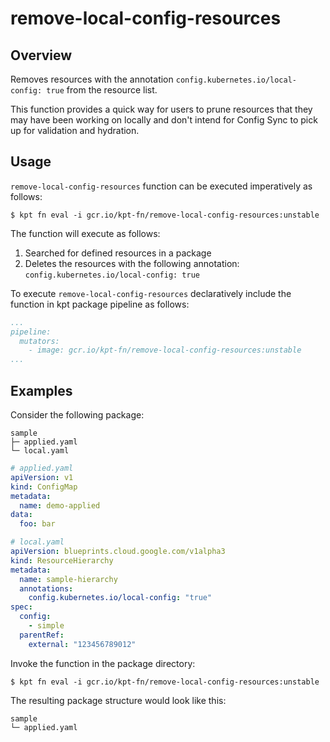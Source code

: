 # remove-local-config-resources

## Overview

<!--mdtogo:Short-->

Removes resources with the annotation `config.kubernetes.io/local-config: true` from the resource list.

<!--mdtogo-->

This function provides a quick way for users to prune resources that they may have been working on locally
and don't intend for Config Sync to pick up for validation and hydration.

<!--mdtogo:Long-->

## Usage

`remove-local-config-resources` function can be executed imperatively as follows:

```shell
$ kpt fn eval -i gcr.io/kpt-fn/remove-local-config-resources:unstable
```

The function will execute as follows:

1. Searched for defined resources in a package
2. Deletes the resources with the following annotation:
   `config.kubernetes.io/local-config: true`

To execute `remove-local-config-resources` declaratively include the function in kpt package pipeline as follows:
```yaml
...
pipeline:
  mutators:
    - image: gcr.io/kpt-fn/remove-local-config-resources:unstable
...
```

<!--mdtogo-->

## Examples

<!--mdtogo:Examples-->

Consider the following package:

```
sample
├─ applied.yaml
└─ local.yaml
```

```yaml
# applied.yaml
apiVersion: v1
kind: ConfigMap
metadata:
  name: demo-applied
data:
  foo: bar
```

```yaml
# local.yaml
apiVersion: blueprints.cloud.google.com/v1alpha3
kind: ResourceHierarchy
metadata:
  name: sample-hierarchy
  annotations:
    config.kubernetes.io/local-config: "true"
spec:
  config:
    - simple
  parentRef:
    external: "123456789012"
```

Invoke the function in the package directory:

```shell
$ kpt fn eval -i gcr.io/kpt-fn/remove-local-config-resources:unstable
```

The resulting package structure would look like this:

```
sample
└─ applied.yaml
```

<!--mdtogo-->

[kpt doc style guide]: https://github.com/GoogleContainerTools/kpt/blob/main/docs/style-guides/docs.md